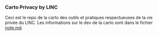 ### Carto Privacy by LINC

Ceci est le repo de la carto des outils et pratiques respectueuses de la vie privée du LINC.
Les informations sur le dev de la carto sont dans le fichier [note.md](note.md).